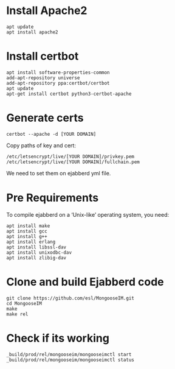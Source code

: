 # Install Apache2 
```
apt update 
apt install apache2
```
# Install certbot 
```
apt install software-properties-common
add-apt-repository universe
add-apt-repository ppa:certbot/certbot
apt update
apt-get install certbot python3-certbot-apache
```
# Generate certs 
```
certbot --apache -d [YOUR DOMAIN]
```
Copy paths of key and cert:
```
/etc/letsencrypt/live/[YOUR DOMAIN]/privkey.pem
/etc/letsencrypt/live/[YOUR DOMAIN]/fullchain.pem
```
We need to set them on ejabberd yml file. 

# Pre Requirements
To compile ejabberd on a ‘Unix-like’ operating system, you need:
```
apt install make
apt install gcc
apt install g++
apt install erlang
apt install libssl-dav
apt install unixodbc-dav
apt install zlibig-dav
```
# Clone and build Ejabberd code
```
git clone https://github.com/esl/MongooseIM.git
cd MongooseIM
make
make rel
```
# Check if its working 
```
_build/prod/rel/mongooseim/mongooseimctl start
_build/prod/rel/mongooseim/mongooseimctl status
```
